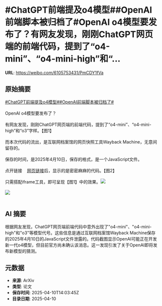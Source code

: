 # #ChatGPT前端提及o4模型##OpenAI前端脚本被归档了#OpenAI o4模型要发布了？有网友发现，刚刚ChatGPT网页端的前端代码，提到了“o4-mini”、“o4-mini-high”和“...

**URL**: https://weibo.com/6105753431/PmCDY1fVa

## 原始摘要

<a href="https://m.weibo.cn/search?containerid=231522type%3D1%26t%3D10%26q%3D%23ChatGPT%E5%89%8D%E7%AB%AF%E6%8F%90%E5%8F%8Ao4%E6%A8%A1%E5%9E%8B%23&amp;extparam=%23ChatGPT%E5%89%8D%E7%AB%AF%E6%8F%90%E5%8F%8Ao4%E6%A8%A1%E5%9E%8B%23" data-hide=""><span class="surl-text">#ChatGPT前端提及o4模型#</span></a><a href="https://m.weibo.cn/search?containerid=231522type%3D1%26t%3D10%26q%3D%23OpenAI%E5%89%8D%E7%AB%AF%E8%84%9A%E6%9C%AC%E8%A2%AB%E5%BD%92%E6%A1%A3%E4%BA%86%23&amp;extparam=%23OpenAI%E5%89%8D%E7%AB%AF%E8%84%9A%E6%9C%AC%E8%A2%AB%E5%BD%92%E6%A1%A3%E4%BA%86%23" data-hide=""><span class="surl-text">#OpenAI前端脚本被归档了#</span></a><br><br>OpenAI o4模型要发布了？<br><br>有网友发现，刚刚ChatGPT网页端的前端代码，提到了“o4-mini”、“o4-mini-high”和“o3”字样。【图1】<br><br>而本次代码的流出，是互联网档案馆的网页快照工具Wayback Machine，无意间留存的。<br><br>保存的时间，是2025年4月10日，保存的格式，是一个JavaScript文件。<br><br>点开链接<a href="https://weibo.cn/sinaurl?u=https%3A%2F%2Fweb.archive.org%2Fweb%2F20250410074704%2Fhttps%3A%2F%2Fcdn.oaistatic.com%2Fassets%2Fo5mi5e8rf3i1o1na.js" data-hide=""><span class="url-icon"><img style="width: 1rem;height: 1rem" src="https://h5.sinaimg.cn/upload/2015/09/25/3/timeline_card_small_web_default.png" referrerpolicy="no-referrer"></span><span class="surl-text">网页链接</span></a>后，显示的是密密麻麻的代码。【图2】<br><br>只需搭配iframe工具，即可呈现【图1】中的效果。<img style="" src="https://tvax4.sinaimg.cn/large/006Fd7o3gy1i0bsdi3cgmj30xc0ljjx9.jpg" referrerpolicy="no-referrer"><br><br><img style="" src="https://tvax2.sinaimg.cn/large/006Fd7o3gy1i0bsdjga22j30zk0pyazp.jpg" referrerpolicy="no-referrer"><br><br>

## AI 摘要

根据网友发现，ChatGPT网页端前端代码中意外出现了"o4-mini"、"o4-mini-high"和"o3"等模型代号。这些信息是通过互联网档案馆Wayback Machine保存的2025年4月10日的JavaScript文件泄露的。代码截图显示OpenAI可能正在开发新一代o4模型，但目前官方尚未确认该消息。这一发现引发了关于OpenAI即将发布新模型的猜测。

## 元数据

- **来源**: ArXiv
- **类型**: 论文
- **保存时间**: 2025-04-10T14:03:45Z
- **目录日期**: 2025-04-10
